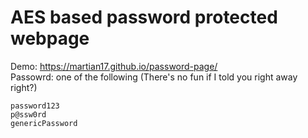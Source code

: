 # AES based password protected webpage
Demo: https://martian17.github.io/password-page/  
Passowrd: one of the following (There's no fun if I told you right away right?)  
```
password123
p@ssw0rd
genericPassword
```
